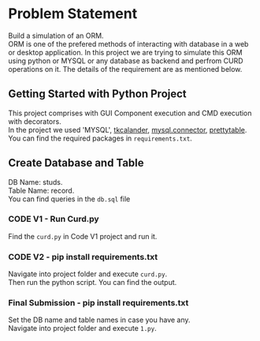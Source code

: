 # Problem Statement
Build a simulation of an ORM.\
ORM is one of the prefered methods of interacting with database in a web or desktop application. In this project we are trying to simulate this ORM using python or MYSQL or any database as backend and perfrom CURD operations on it. The details of the requirement are as mentioned below.
## Getting Started with Python Project
This project comprises with GUI Component execution and CMD execution with decorators.\
In the project we used 'MYSQL', [tkcalander](https://pypi.org/project/tkcalendar/), [mysql.connector](https://pypi.org/project/mysql-connector-python/), [prettytable](https://pypi.org/project/prettytable/).\
You can find the required packages in `requirements.txt`.
## Create Database and Table

DB Name: studs.\
Table Name: record.\
You can find queries in the `db.sql` file

### CODE V1 - Run Curd.py

Find the `curd.py` in Code V1 project and run it.

### CODE V2 - pip install requirements.txt

Navigate into project folder and execute `curd.py`.\
Then run the python script. You can find the output.


### Final Submission - pip install requirements.txt

Set the DB name and table names in case you have any.\
Navigate into project folder and execute `1.py`.


